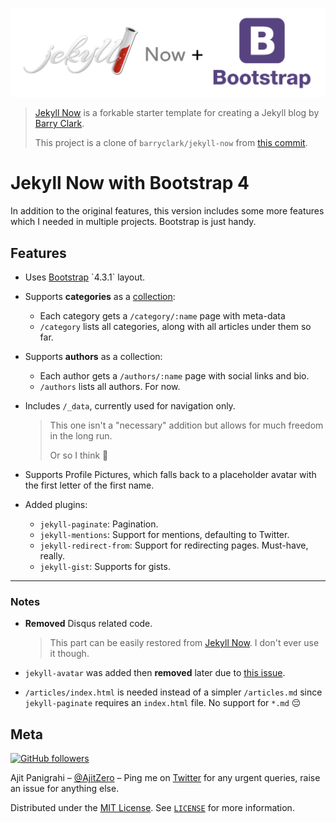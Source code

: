 ![Jekyll Now + Bootstrap 4 Logo](logo.png)

> [Jekyll Now](https://github.com/barryclark/jekyll-now) is a forkable starter template for creating a Jekyll blog by [Barry Clark](https://github.com/barryclark).
>
> This project is a clone of `barryclark/jekyll-now` from [this commit](https://github.com/barryclark/jekyll-now/tree/12cb8a2e97c3b63c4bc92d2a1ab050b35bf946b7).

# Jekyll Now with Bootstrap 4

In addition to the original features, this version includes some more features which I needed in multiple projects. Bootstrap is just handy.

## Features

- Uses [Bootstrap]([https://getbootstrap.com](https://getbootstrap.com/)) `4.3.1` layout.

- Supports **categories** as a [collection](https://jekyllrb.com/docs/collections/):
  - Each category gets a `/category/:name` page with meta-data
  - `/category` lists all categories, along with all articles under them so far.
  
- Supports **authors** as a collection:
  - Each author gets a `/authors/:name` page with social links and bio.
  - `/authors` lists all authors. For now.
  
- Includes `/_data`, currently used for navigation only.
  
  > This one isn't a "necessary" addition but allows for much freedom in the long run.
  >
  > Or so I think 🙌
  
- Supports Profile Pictures, which falls back to a placeholder avatar with the first letter of the first name.

- Added plugins:
  - `jekyll-paginate`: Pagination.
  - `jekyll-mentions`: Support for mentions, defaulting to Twitter.
  - `jekyll-redirect-from`: Support for redirecting pages. Must-have, really.
  - `jekyll-gist`: Supports for gists.

------

### Notes

- **Removed** Disqus related code.

  > This part can be easily restored from [Jekyll Now](https://github.com/barryclark/jekyll-now). I don't ever use it though.

- `jekyll-avatar` was added then **removed** later due to [this issue](https://github.com/benbalter/jekyll-avatar/issues/37).

- `/articles/index.html` is needed instead of a simpler `/articles.md` since `jekyll-paginate` requires an `index.html` file. No support for `*.md` 😔

## Meta

[![GitHub followers](https://img.shields.io/github/followers/AjitZero.svg?style=social&label=Follow&maxAge=2592000)](https://github.com/AjitZero?tab=followers)

Ajit Panigrahi – [@AjitZero](https://github.com/AjitZero) – Ping me on [Twitter](https://twitter.com/AjitZero) for any urgent queries, raise an issue for anything else.

Distributed under the [MIT License](https://opensource.org/licenses/MIT). See [`LICENSE`](https://github.com/AjitZero/jekyll-now-bs4/blob/master/LICENSE) for more information.
